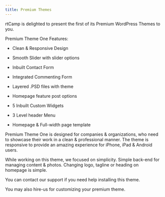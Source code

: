 ```yaml
---
title: Premium Themes
---
```


rtCamp is delighted to present the first of its Premium WordPress Themes to you.

Premium Theme One Features:



	
  * Clean & Responsive Design

	
  * Smooth Slider with slider options

	
  * Inbuilt Contact Form

	
  * Integrated Commenting Form

	
  * Layered .PSD files with theme

	
  * Homepage feature post options

	
  * 5 Inbuilt Custom Widgets

	
  * 3 Level header Menu

	
  * Homepage & Full-width page template


Premium Theme One is designed for companies & organizations, who need to showcase their work in a clean & professional manner. The theme is responsive to provide an amazing experience for iPhone, iPad & Android users.

While working on this theme, we focused on simplicity. Simple back-end for managing content & photos. Changing logo, tagline or heading on homepage is simple.

You can contact our support if you need help installing this theme.

You may also hire-us for customizing your premium theme.
